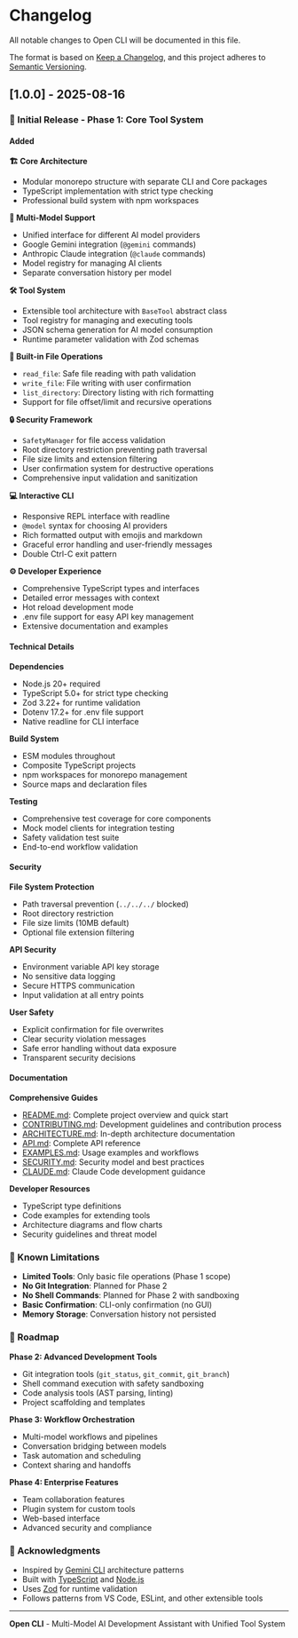 # Changelog

All notable changes to Open CLI will be documented in this file.

The format is based on [Keep a Changelog](https://keepachangelog.com/en/1.0.0/),
and this project adheres to [Semantic Versioning](https://semver.org/spec/v2.0.0.html).

## [1.0.0] - 2025-08-16

### 🎉 Initial Release - Phase 1: Core Tool System

#### Added

**🏗️ Core Architecture**
- Modular monorepo structure with separate CLI and Core packages
- TypeScript implementation with strict type checking
- Professional build system with npm workspaces

**🤖 Multi-Model Support**
- Unified interface for different AI model providers
- Google Gemini integration (`@gemini` commands)
- Anthropic Claude integration (`@claude` commands)
- Model registry for managing AI clients
- Separate conversation history per model

**🛠️ Tool System**
- Extensible tool architecture with `BaseTool` abstract class
- Tool registry for managing and executing tools
- JSON schema generation for AI model consumption
- Runtime parameter validation with Zod schemas

**📁 Built-in File Operations**
- `read_file`: Safe file reading with path validation
- `write_file`: File writing with user confirmation
- `list_directory`: Directory listing with rich formatting
- Support for file offset/limit and recursive operations

**🔒 Security Framework**
- `SafetyManager` for file access validation
- Root directory restriction preventing path traversal
- File size limits and extension filtering
- User confirmation system for destructive operations
- Comprehensive input validation and sanitization

**💻 Interactive CLI**
- Responsive REPL interface with readline
- `@model` syntax for choosing AI providers
- Rich formatted output with emojis and markdown
- Graceful error handling and user-friendly messages
- Double Ctrl-C exit pattern

**⚙️ Developer Experience**
- Comprehensive TypeScript types and interfaces
- Detailed error messages with context
- Hot reload development mode
- .env file support for easy API key management
- Extensive documentation and examples

#### Technical Details

**Dependencies**
- Node.js 20+ required
- TypeScript 5.0+ for strict type checking
- Zod 3.22+ for runtime validation
- Dotenv 17.2+ for .env file support
- Native readline for CLI interface

**Build System**
- ESM modules throughout
- Composite TypeScript projects
- npm workspaces for monorepo management
- Source maps and declaration files

**Testing**
- Comprehensive test coverage for core components
- Mock model clients for integration testing
- Safety validation test suite
- End-to-end workflow validation

#### Security

**File System Protection**
- Path traversal prevention (`../../../` blocked)
- Root directory restriction
- File size limits (10MB default)
- Optional file extension filtering

**API Security**
- Environment variable API key storage
- No sensitive data logging
- Secure HTTPS communication
- Input validation at all entry points

**User Safety**
- Explicit confirmation for file overwrites
- Clear security violation messages
- Safe error handling without data exposure
- Transparent security decisions

#### Documentation

**Comprehensive Guides**
- [README.md](README.md): Complete project overview and quick start
- [CONTRIBUTING.md](CONTRIBUTING.md): Development guidelines and contribution process
- [ARCHITECTURE.md](docs/ARCHITECTURE.md): In-depth architecture documentation
- [API.md](docs/API.md): Complete API reference
- [EXAMPLES.md](docs/EXAMPLES.md): Usage examples and workflows
- [SECURITY.md](docs/SECURITY.md): Security model and best practices
- [CLAUDE.md](CLAUDE.md): Claude Code development guidance

**Developer Resources**
- TypeScript type definitions
- Code examples for extending tools
- Architecture diagrams and flow charts
- Security guidelines and threat model

### 🚧 Known Limitations

- **Limited Tools**: Only basic file operations (Phase 1 scope)
- **No Git Integration**: Planned for Phase 2
- **No Shell Commands**: Planned for Phase 2 with sandboxing
- **Basic Confirmation**: CLI-only confirmation (no GUI)
- **Memory Storage**: Conversation history not persisted

### 🔮 Roadmap

**Phase 2: Advanced Development Tools**
- Git integration tools (`git_status`, `git_commit`, `git_branch`)
- Shell command execution with safety sandboxing
- Code analysis tools (AST parsing, linting)
- Project scaffolding and templates

**Phase 3: Workflow Orchestration**
- Multi-model workflows and pipelines
- Conversation bridging between models
- Task automation and scheduling
- Context sharing and handoffs

**Phase 4: Enterprise Features**
- Team collaboration features
- Plugin system for custom tools
- Web-based interface
- Advanced security and compliance

### 🙏 Acknowledgments

- Inspired by [Gemini CLI](https://github.com/google-gemini/gemini-cli) architecture patterns
- Built with [TypeScript](https://www.typescriptlang.org/) and [Node.js](https://nodejs.org/)
- Uses [Zod](https://github.com/colinhacks/zod) for runtime validation
- Follows patterns from VS Code, ESLint, and other extensible tools

---

**Open CLI** - Multi-Model AI Development Assistant with Unified Tool System